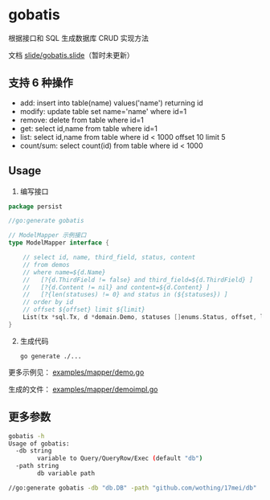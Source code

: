 gobatis
================================================================================

根据接口和 SQL 生成数据库 CRUD 实现方法

文档 [slide/gobatis.slide](slide/gobatis.slide)（暂时未更新）

支持 6 种操作
--------------------------------------------------------------------------------

* add: insert into table(name) values('name') returning id
* modify: update table set name='name' where id=1
* remove: delete from table where id=1
* get: select id,name from table where id=1
* list: select id,name from table where id < 1000 offset 10 limit 5
* count/sum: select count(id) from table where id < 1000


Usage
--------------------------------------------------------------------------------

1. 编写接口

```go
package persist

//go:generate gobatis

// ModelMapper 示例接口
type ModelMapper interface {

	// select id, name, third_field, status, content
	// from demos
	// where name=${d.Name}
	//   [?{d.ThirdField != false} and third_field=${d.ThirdField} ]
	//   [?{d.Content != nil} and content=${d.Content} ]
	//   [?{len(statuses) != 0} and status in (${statuses}) ]
	// order by id
	// offset ${offset} limit ${limit}
	List(tx *sql.Tx, d *domain.Demo, statuses []enums.Status, offset, limit int) ([]*domain.Demo, error)
}
```

2. 生成代码

    `go generate ./...`

更多示例见： [examples/mapper/demo.go](examples/mapper/demo.go)

生成的文件： [examples/mapper/demoimpl.go](examples/mapper/demoimpl.go)


更多参数
--------------------------------------------------------------------------------

```sh
gobatis -h
Usage of gobatis:
  -db string
    	variable to Query/QueryRow/Exec (default "db")
  -path string
    	db variable path

//go:generate gobatis -db "db.DB" -path "github.com/wothing/17mei/db"
```

